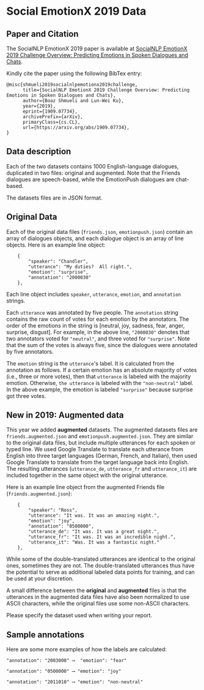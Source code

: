 # Social EmotionX 2019 Data

## Paper and Citation

The SocialNLP EmotionX 2019 paper is available at [SocialNLP EmotionX 2019 Challenge Overview: Predicting Emotions in Spoken Dialogues and Chats](https://arxiv.org/abs/1909.07734]).

Kindly cite the paper using the following BibTex entry:

```
@misc{shmueli2019socialnlpemotionx2019challenge,
      title={SocialNLP EmotionX 2019 Challenge Overview: Predicting Emotions in Spoken Dialogues and Chats}, 
      author={Boaz Shmueli and Lun-Wei Ku},
      year={2019},
      eprint={1909.07734},
      archivePrefix={arXiv},
      primaryClass={cs.CL},
      url={https://arxiv.org/abs/1909.07734}, 
}
```

## Data description
Each of the two datasets contains 1000 English-language dialogues, duplicated in two files: original and augmented. Note that the Friends dialogues are speech-based, while the EmotionPush dialogues are chat-based.

The datasets files are in JSON format.

## Original Data
Each of the original data files (`friends.json`, `emotionpush.json`) contain an array of dialogues objects, and each dialogue object is an array of line objects. Here is an example line object:

        {
            "speaker": "Chandler",
            "utterance": "My duties?  All right.",
            "emotion": "surprise",
            "annotation": "2000030"
        },
Each line object includes `speaker`, `utterance`, `emotion`, and `annotation` strings. 

Each `utterance` was annotated by five people. The `annotation` string contains the raw count of votes for each emotion by the annotators. The order of the emotions in the string is [neutral, joy, sadness, fear, anger,  surprise, disgust]. For example, in the above line, `"2000030"` denotes that two annotators voted for `"neutral"`, and three voted for `"surprise"`. Note that the sum of the votes is always five, since the dialogues were annotated by five annotators.

The `emotion` string is the `utterance`'s label. It is calculated from the annotation as follows. If a certain emotion has an absolute majority of votes (i.e., three or more votes), then that `utterance` is labeled with the majority emotion. Otherwise, `the utterance` is labeled with the `"non-neutral"` label. In the above example, the emotion is labeled `"surprise"` because  surprise got three votes.

## New in 2019: Augmented data
This year we added **augmented** datasets. The augmented datasets files are `friends.augmented.json` and `emotionpush.augmented.json`. They are similar to the original data files, but include multiple utterances for each spoken or typed line. We used Google Translate to translate each utterance from English into three target languages (German, French, and Italian), then used Google Translate to translate from the target language back into English. The resulting utterances (`utterance_de`, `utterance_fr` and `utterance_it`) are included together in the same object with the original utterance.

Here is an example line object from the augmented Friends file (`friends.augmented.json`):

        {
            "speaker": "Ross",
            "utterance": "It was. It was an amazing night.",
            "emotion": "joy",
            "annotation": "0500000",
            "utterance_de": "It was. It was a great night.",
            "utterance_fr": "It was. It was an incredible night.",
            "utterance_it": "Was. It was a fantastic night."
        },
While some of the double-translated utterances are identical to the original ones, sometimes they are not. The double-translated utterances thus have the potential to serve as additional labeled data points for training, and can be used at your discretion. 

A small difference between the **original** and **augmented** files is that the utterances in the augmented data files have also been normalized to use ASCII characters, while the original files use some non-ASCII characters.

Please specify the dataset used when writing your report.

## Sample annotations
Here are some more examples of how the labels are calculated:

`"annotation": "2003000" ⟶  "emotion": "fear"`

`"annotation": "0500000" ⟶ "emotion": "joy"`

`"annotation": "2011010" ⟶ "emotion": "non-neutral"`
